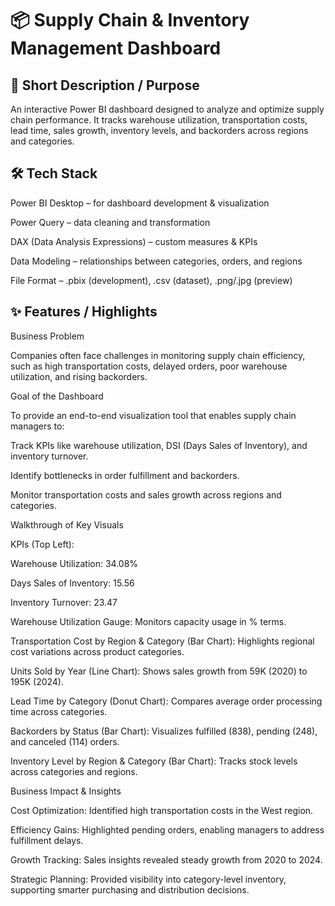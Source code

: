 # 📦 Supply Chain & Inventory Management Dashboard
## 📌 Short Description / Purpose

An interactive Power BI dashboard designed to analyze and optimize supply chain performance.
It tracks warehouse utilization, transportation costs, lead time, sales growth, inventory levels, and backorders across regions and categories.

## 🛠 Tech Stack

Power BI Desktop – for dashboard development & visualization

Power Query – data cleaning and transformation

DAX (Data Analysis Expressions) – custom measures & KPIs

Data Modeling – relationships between categories, orders, and regions

File Format – .pbix (development), .csv (dataset), .png/.jpg (preview)


## ✨ Features / Highlights
Business Problem

Companies often face challenges in monitoring supply chain efficiency, such as high transportation costs, delayed orders, poor warehouse utilization, and rising backorders.

Goal of the Dashboard

To provide an end-to-end visualization tool that enables supply chain managers to:

Track KPIs like warehouse utilization, DSI (Days Sales of Inventory), and inventory turnover.

Identify bottlenecks in order fulfillment and backorders.

Monitor transportation costs and sales growth across regions and categories.

Walkthrough of Key Visuals

KPIs (Top Left):

Warehouse Utilization: 34.08%

Days Sales of Inventory: 15.56

Inventory Turnover: 23.47

Warehouse Utilization Gauge: Monitors capacity usage in % terms.

Transportation Cost by Region & Category (Bar Chart): Highlights regional cost variations across product categories.

Units Sold by Year (Line Chart): Shows sales growth from 59K (2020) to 195K (2024).

Lead Time by Category (Donut Chart): Compares average order processing time across categories.

Backorders by Status (Bar Chart): Visualizes fulfilled (838), pending (248), and canceled (114) orders.

Inventory Level by Region & Category (Bar Chart): Tracks stock levels across categories and regions.

Business Impact & Insights

Cost Optimization: Identified high transportation costs in the West region.

Efficiency Gains: Highlighted pending orders, enabling managers to address fulfillment delays.

Growth Tracking: Sales insights revealed steady growth from 2020 to 2024.

Strategic Planning: Provided visibility into category-level inventory, supporting smarter purchasing and distribution decisions.

